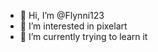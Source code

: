 - 👋 Hi, I’m @Flynni123
- 👀 I’m interested in pixelart
- 🌱 I’m currently trying to learn it

<!---
Flynni123/Flynni123 is a ✨ special ✨ repository because its `README.md` (this file) appears on your GitHub profile.
You can click the Preview link to take a look at your changes.
--->
